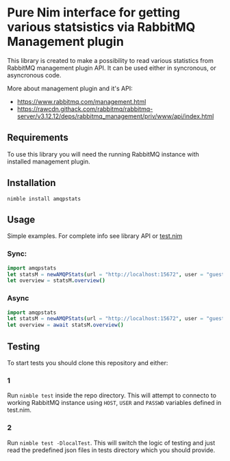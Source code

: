 # Pure Nim interface for getting various statsistics via RabbitMQ Management plugin

This library is created to make a possibility to read various statistics from RabbitMQ management plugin API. It can be used either in syncronous, or asyncronous code.

More about management plugin and it's API:
- https://www.rabbitmq.com/management.html
- https://rawcdn.githack.com/rabbitmq/rabbitmq-server/v3.12.12/deps/rabbitmq_management/priv/www/api/index.html

## Requirements

To use this library you will need the running RabbitMQ instance with installed management plugin.

## Installation

    nimble install amqpstats

## Usage

Simple examples.
For complete info see library API or [test.nim](tests/test.nim)

### Sync:
```nim
import amqpstats
let statsM = newAMQPStats(url = "http://localhost:15672", user = "guest", passwd = "guest")
let overview = statsM.overview()
```

### Async
```nim
import amqpstats
let statsM = newAMQPStats(url = "http://localhost:15672", user = "guest", passwd = "guest")
let overview = await statsM.overview()
```

## Testing

To start tests you should clone this repository and either:
### 1
Run `nimble test` inside the repo directory. 
This will attempt to connecto to working RabbitMQ instance using `HOST`, `USER` and `PASSWD` variables defined in test.nim.

### 2
Run `nimble test -DlocalTest`.
This will switch the logic of testing and just read the predefined json files in tests directory which you should provide.